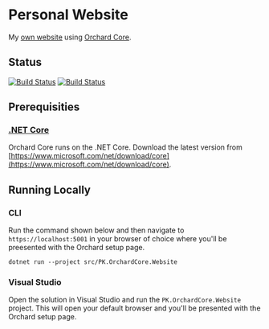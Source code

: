 # Personal Website

My [own website](https://peterkeating.co.uk) using [Orchard Core](https://github.com/orchardcms/OrchardCore).

## Status

[![Build Status](https://secure.travis-ci.org/peterkeating/personal-website.png?branch=master)](http://travis-ci.org/peterkeating/personal-website) [![Build Status](https://dev.azure.com/petekeating/peterkeating.co.uk/_apis/build/status/peterkeating.personal-website?branchName=master)](https://dev.azure.com/petekeating/peterkeating.co.uk/_build/latest?definitionId=1&branchName=master)

## Prerequisities

### [.NET Core](https://docs.microsoft.com/en-us/dotnet/core/)

Orchard Core runs on the .NET Core. Download the latest version from [https://www.microsoft.com/net/download/core](https://www.microsoft.com/net/download/core).

## Running Locally

### CLI

Run the command shown below and then navigate to `https://localhost:5001` in your browser of choice where you'll be preesented with the Orchard setup page.

    dotnet run --project src/PK.OrchardCore.Website

### Visual Studio

Open the solution in Visual Studio and run the `PK.OrchardCore.Website` project. This will open your default browser and you'll be presented with the Orchard setup page.